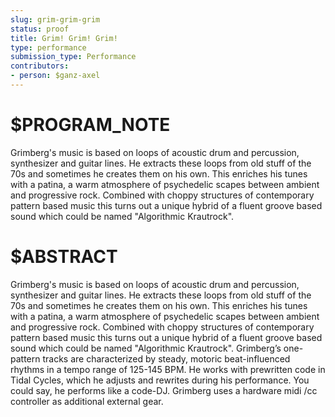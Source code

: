 ```yaml
---
slug: grim-grim-grim
status: proof
title: Grim! Grim! Grim!
type: performance
submission_type: Performance
contributors:
- person: $ganz-axel
---
```


# $PROGRAM_NOTE

Grimberg's music is based on loops of acoustic drum and percussion, synthesizer and guitar lines. He extracts these loops from old stuff of the 70s and sometimes he creates them on his own. This enriches his tunes with a patina, a warm atmosphere of psychedelic scapes between ambient and progressive rock. Combined with choppy structures of contemporary pattern based music this turns out a unique hybrid of a fluent groove based sound which could be named "Algorithmic Krautrock".

# $ABSTRACT

Grimberg's music is based on loops of acoustic drum and percussion, synthesizer and guitar lines. He extracts these loops from old stuff of the 70s and sometimes he creates them on his own. This enriches his tunes with a patina, a warm atmosphere of psychedelic scapes between ambient and progressive rock. Combined with choppy structures of contemporary pattern based music this turns out a unique hybrid of a fluent groove based sound which could be named "Algorithmic Krautrock". Grimberg’s one-pattern tracks are characterized by steady, motoric beat-influenced rhythms in a tempo range of 125-145 BPM. He works with prewritten code in Tidal Cycles, which he adjusts and rewrites during his performance. You could say, he performs like a code-DJ. Grimberg uses a hardware midi /cc controller as additional external gear.
